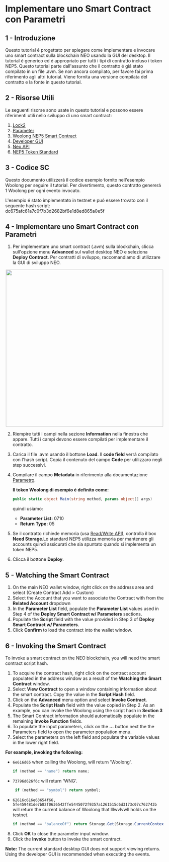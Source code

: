 # Implementare uno Smart Contract con Parametri

## 1 - Introduzione
Questo tutorial é progettato per spiegare come implementare e invocare uno smart contract sulla blockchain NEO usando la GUI del desktop. Il tutorial é generico ed é appropriato per tutti i tipi di contratto incluso i token NEP5. Questo tutorial parte dall'assunto che il contratto é giá stato compilato in un file .avm. Se non ancora compilato, per favore fai prima riferimento agli altri tutorial. Viene fornita una versione compilata del contratto e la fonte in questo tutorial.

## 2 - Risorse Utili

Le seguenti risorse sono usate in questo tutorial e possono essere riferimenti utili nello sviluppo di uno smart contract:

1. [Lock2](Lock2.md)
2. [Parameter](Parameter.md)
3. [Woolong NEP5 Smart Contract](assets/examples/woolong.cs.md)
4. [Developer GUI](https://github.com/CityOfZion/neo-gui-developer)
5. [Neo API](../api/neo.md)
6. [NEP5 Token Standard](https://github.com/neo-project/proposals/pull/4)

## 3 - Codice SC
Questo documento utilizzerá il codice esempio fornito nell'esempio Woolong per seguire il tutorial. Per divertimento, questo contratto genererá 1 Woolong per ogni evento invocato.

L'esempio é stato implementato in testnet e puó essere trovato con il seguente hash script:
​    
	dc675afc61a7c0f7b3d2682bf6e1d8ed865a0e5f
​	

## 4 - Implementare uno Smart Contract con Parametri

1. Per implementare uno smart contract (.avm) sulla blockchain, clicca sull'opzione menu **Advanced** sul wallet desktop NEO e seleziona **Deploy Contract**. Per contratti di sviluppo, raccomandiamo di utilizzare la GUI di sviluppo NEO.

<p align="center"><img style="vertical-align: middle" src="assets/img/deploy.png" width="500"></p>

2. Riempire tutti i campi nella sezione **Information** nella finestra che appare. Tutti i campi devono essere compilati per implementare il contratto. 
3. Carica il file .avm usando il bottone **Load**. Il **code field** verrá compilato con l'hash script. Copia il contenuto del campo **Code** per utilizzaro negli step successivi.
4. Compilare il campo **Metadata** in riferimento alla documentazione [Parametro](Parameter.md).

    **Il token Woolong di esempio é definito come:**  

    ```csharp
    public static object Main(string method, params object[] args)  
    ```

    quindi usiamo:  
    * **Parameter List:** 0710
    * **Return Type:** 05

5. Se il contratto richiede memoria (usa [Read/Write API](../api/neo.md#readwrite-api)), controlla il box **Need Storage**.Lo standard NEP5 utilizza memoria per mantenere gli accounts quindi assicurati che sia spuntato quando si implementa un token NEP5.

6. Clicca il bottone **Deploy**.


## 5 - Watching the Smart Contract   

1. On the main NEO wallet window, right click on the address area and select (Create Contract Add > Custom)
2. Select the Account that you want to associate the Contract with from the **Related Account** dropdown
3. In the **Parameter List** field, populate the **Parameter List** values used in Step 4 of the **Deploy Smart Contract w/ Parameters** sections.
4. Populate the **Script** field with the value provided in Step 3 of **Deploy Smart Contract w/ Parameters**.
5. Click **Confirm** to load the contract into the wallet window.


## 6 - Invoking the Smart Contract

To invoke a smart contract on the NEO blockchain, you will need the smart contract script hash. 
1. To acquire the contract hash, right click on the contract account populated in the address window as a result of the **Watching the Smart Contract** window.
2. Select **View Contract** to open a window containing information about the smart contract.  Copy the value in the **Script Hash** field.
3. Click on the **Advanced** menu option and select **Invoke Contract**.
4. Populate the **Script Hash** field with the value copied in Step 2.  As an example, you can invoke the Woolong using the script hash in **Section 3**
5. The Smart Contract information should automatically populate in the remaining **Invoke Function** fields.
6. To populate the input parameters, click on the **...** button next the the Parameters field to open the parameter population menu.
7. Select the parameters on the left field and populate the variable values in the lower right field.

  **For example, invoking the following:**
  * `6e616d65` when calling the Woolong, will return 'Woolong'.
    ```csharp
    if (method == "name") return name;
    ```
  * `73796d626f6c` will return 'WNG'.
    ```csharp
     if (method == "symbol") return symbol;
    ```
  * `62616c616e63654f66, 5fe459481de7b82f0636542ffe5445072f9357a1261515d6d3173c07c762743b` will return the current balance of Woolong that lllwvlvwll holds on the testnet.
    ```csharp
    if (method == "balanceOf") return Storage.Get(Storage.CurrentContext, (byte[]) args[0]);
    ```

8. Click **OK** to close the parameter input window.
9. Click the **Invoke** button to invoke the smart contract.

**Note:** The current standard desktop GUI does not support viewing returns.  Using the developer GUI is recommended when executing the events.

 
